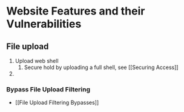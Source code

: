 



# Website Features and their Vulnerabilities

## File upload 

1. Upload web shell
	1. Secure hold by uploading a full shell, see [[Securing Access]]
2. 

### Bypass File Upload Filtering

* [[File Upload Filtering Bypasses]]
